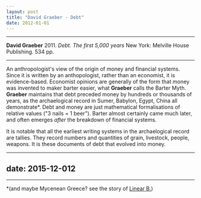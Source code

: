 ```yaml
---
layout: post
title: "David Graeber - Debt"
date: 2012-01-01
---
```




***
<b>David Graeber</b>  2011. _Debt. The first 5,000 years_  New York: Melville House Publishing.  534 pp.

***

An anthropologist's view of the origin of money and financial systems.  Since it is written by an anthopologist, rather than an economist, it is evidence-based.  Economist opinions are generally of the form that money was invented to maker barter easier, what **Graeber** calls the Barter Myth.  **Graeber** maintains that debt preceded money by hundreds or thousands of years, as the archaelogical record in Sumer, Babylon, Egypt, China  all demonstrate*.  Debt and money are just mathematical formalisations of relative values ("3 nails = 1 beer").  Barter almost certainly came much later, and often emerges _after_ the breakdown of financial systems.

It is notable that all the earliest writing systems in the archaelogical record are tallies. They record numbers and quantities of grain, livestock, people, weapons.  It is these documents of debt that evolved into money.



---
date: 2015-12-012 
---



***
*(and maybe Mycenean Greece? see the story of  <a href="https://timeteam.github.io/blog/2015/12/12/the-riddle-of-the-labyrinth/">Linear B.</a>)
